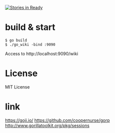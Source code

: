 [![Stories in Ready](https://badge.waffle.io/maueki/go_wiki.png?label=ready&title=Ready)](https://waffle.io/maueki/go_wiki)

# build & start

```
$ go build
$ ./go_wiki -bind :9090
```

Access to http://localhost:9090/wiki

# License

MIT License

# link

https://goji.io/
https://github.com/coopernurse/gorp
http://www.gorillatoolkit.org/pkg/sessions
